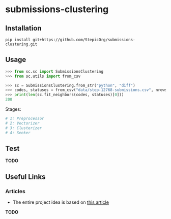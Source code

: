 # submissions-clustering

## Installation

`pip install git+https://github.com/StepicOrg/submissions-clustering.git`


## Usage


```python
>>> from sc.sc import SubmissionsClustering
>>> from sc.utils import from_csv

>>> sc = SubmissionsClustering.from_str("python", "diff")
>>> codes, statuses = from_csv("data/step-12768-submissions.csv", nrows=1000)
>>> print(len(sc.fit_neighbors(codes, statuses)[0]))
200
```

Stages:

```python
# 1: Preprocessor
# 2: Vectorizer
# 3: Clusterizer
# 4: Seeker
```

## Test


**TODO**


## Useful Links

### Articles

* The entire project idea is based on [this article](http://dl.acm.org/citation.cfm?id=3053985 "Deep Knowledge Tracing On Programming Exercises")

**TODO**